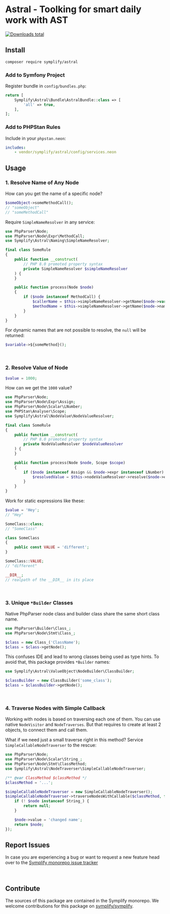 # Astral - Toolking for smart daily work with AST

[![Downloads total](https://img.shields.io/packagist/dt/symplify/astral.svg?style=flat-square)](https://packagist.org/packages/symplify/astral/stats)

## Install

```bash
composer require symplify/astral
```

### Add to Symfony Project

Register bundle in `config/bundles.php`:

```php
return [
    Symplify\Astral\Bundle\AstralBundle::class => [
        'all' => true,
    ],
];
```

### Add to PHPStan Rules

Include in your `phpstan.neon`:

```yaml
includes:
    - vendor/symplify/astral/config/services.neon
```

## Usage

### 1. Resolve Name of Any Node

How can you get the name of a specific node?

```php
$someObject->someMethodCall();
// "someObject"
// "someMethodCall"
```

Require `SimpleNameResolver` in any service:

```php
use PhpParser\Node;
use PhpParser\Node\Expr\MethodCall;
use Symplify\Astral\Naming\SimpleNameResolver;

final class SomeRule
{
    public function __construct(
        // PHP 8.0 promoted property syntax
        private SimpleNameResolver $simpleNameResolver
    ) {
    }

    public function process(Node $node)
    {
        if ($node instanceof MethodCall) {
            $callerName = $this->simpleNameResolver->getName($node->var);
            $methodName = $this->simpleNameResolver->getName($node->name);
        }
    }
}
```

For dynamic names that are not possible to resolve, the `null` will be returned:

```php
$variable->${someMethod}();
```

<br>

### 2. Resolve Value of Node

```php
$value = 1000;
```

How can we get the `1000` value?

```php
use PhpParser\Node;
use PhpParser\Node\Expr\Assign;
use PhpParser\Node\Scalar\LNumber;
use PHPStan\Analyser\Scope;
use Symplify\Astral\NodeValue\NodeValueResolver;

final class SomeRule
{
    public function __construct(
        // PHP 8.0 promoted property syntax
        private NodeValueResolver $nodeValueResolver
    ) {
    }

    public function process(Node $node, Scope $scope)
    {
        if ($node instanceof Assign && $node->expr instanceof LNumber) {
            $resolvedValue = $this->nodeValueResolver->resolve($node->expr, $scope->getFile());
        }
    }
}
```

Work for static expressions like these:

```php
$value = 'Hey';
// "Hey"

SomeClass::class;
// "SomeClass"

class SomeClass
{
    public const VALUE = 'different';
}

SomeClass::VALUE;
// "different"

__DIR__;
// realpath of the __DIR__ in its place
```

<br>

### 3. Unique `*Builder` Classes

Native PhpParser node class and builder class share the same short class name.

```php
use PhpParser\Builder\Class_;
use PhpParser\Node\Stmt\Class_;

$class = new Class_('ClassName');
$class = $class->getNode();
```

This confuses IDE and lead to wrong classes being used as type hints. To avoid that, this package provides `*Builder` names:

```php
use Symplify\Astral\ValueObject\NodeBuilder\ClassBuilder;

$classBuilder = new ClassBuilder('some_class');
$class = $classBuilder->getNode();
```

<br>

### 4. Traverse Nodes with Simple Callback

Working with nodes is based on traversing each one of them. You can use native `NodeVisitor` and `NodeTraverses`. But that requires to create at least 2 objects, to connect them and call them.

What if we need just a small traverse right in this method? Service `SimpleCallableNodeTraverser` to the rescue:

```php
use PhpParser\Node;
use PhpParser\Node\Scalar\String_;
use PhpParser\Node\Stmt\ClassMethod;
use Symplify\Astral\NodeTraverser\SimpleCallableNodeTraverser;

/** @var ClassMethod $classMethod */
$classMethod = '...';

$simpleCallableNodeTraverser = new SimpleCallableNodeTraverser();
$simpleCallableNodeTraverser->traverseNodesWithCallable($classMethod, function (Node $node) {
    if (! $node instanceof String_) {
        return null;
    }

    $node->value = 'changed name';
    return $node;
});
```

## Report Issues

In case you are experiencing a bug or want to request a new feature head over to the [Symplify monorepo issue tracker](https://github.com/symplify/symplify/issues)

<br>

## Contribute

The sources of this package are contained in the Symplify monorepo. We welcome contributions for this package on [symplify/symplify](https://github.com/symplify/symplify).
